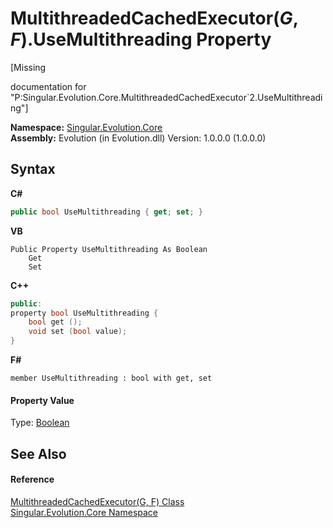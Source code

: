 # MultithreadedCachedExecutor(*G*, *F*).UseMultithreading Property 
 

\[Missing <summary> documentation for "P:Singular.Evolution.Core.MultithreadedCachedExecutor`2.UseMultithreading"\]

**Namespace:**&nbsp;<a href="7a43d210-bf66-e44d-0f97-e9e0fe26b1b8">Singular.Evolution.Core</a><br />**Assembly:**&nbsp;Evolution (in Evolution.dll) Version: 1.0.0.0 (1.0.0.0)

## Syntax

**C#**<br />
``` C#
public bool UseMultithreading { get; set; }
```

**VB**<br />
``` VB
Public Property UseMultithreading As Boolean
	Get
	Set
```

**C++**<br />
``` C++
public:
property bool UseMultithreading {
	bool get ();
	void set (bool value);
}
```

**F#**<br />
``` F#
member UseMultithreading : bool with get, set

```


#### Property Value
Type: <a href="http://msdn2.microsoft.com/en-us/library/a28wyd50" target="_blank">Boolean</a>

## See Also


#### Reference
<a href="924e633d-b30d-1ea7-e770-96ba720c56c1">MultithreadedCachedExecutor(G, F) Class</a><br /><a href="7a43d210-bf66-e44d-0f97-e9e0fe26b1b8">Singular.Evolution.Core Namespace</a><br />